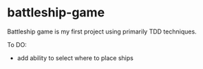# battleship-game

Battleship game is my first project using primarily TDD techniques.

To DO:

- add ability to select where to place ships
